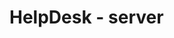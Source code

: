 # HelpDesk - server                                                                                                
